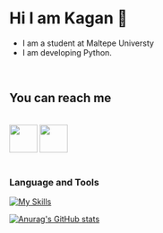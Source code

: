 #   Hi I am Kagan 👋


- I am a student at Maltepe Universty
- I am developing Python.


<br/>

## You can reach me 
<br>
<div>
<a href="https://www.linkedin.com/in/kaan-yılmaz-3631591b9/"><img src="https://www.vectorlogo.zone/logos/linkedin/linkedin-tile.svg" witdh="50px" height="50px"></a>
<a  href="mailto:ykaan2911@gmail.com"><img src="https://www.vectorlogo.zone/logos/gmail/gmail-tile.svg"  witdh="50px" height="50px"></a>

</div>

<br/>

### Language and Tools

[![My Skills](https://skills.thijs.gg/icons?i=git,python,django,mongodb)](https://skills.thijs.gg)
<br/>

[![Anurag's GitHub stats](https://github-readme-stats.vercel.app/api?username=KaganYILMAZ)](https://github.com/anuraghazra/github-readme-stats)
